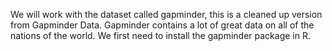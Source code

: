 We will work with the dataset called gapminder, this is a cleaned up version from Gapminder Data. Gapminder contains a lot of great data on all of the nations of the world. We first need to install the gapminder package in R.

